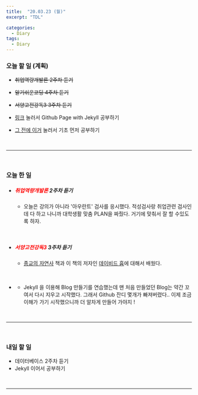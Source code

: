 ```yaml
---
title:  "20.03.23 (월)"
excerpt: "TDL"

categories:
  - Diary
tags:
  - Diary
---
```


### 오늘 할 일 (계획)

- ~~취업역량개발론 2주차 듣기~~
- ~~알기쉬운코딩 4주차 듣기~~

- ~~서양고전강독3 3주차 듣기~~

- [링크](https://devinlife.com/howto/) 눌러서 Github Page with Jekyll 공부하기

- [그 전에 이거](https://nolboo.kim/blog/2013/10/15/free-blog-with-github-jekyll/) 눌러서 기초 먼저 공부하기

<br>

<hr/><br>

### 오늘 한 일

- ##### <span style="color: red">취업역량개발론</span> 2주차 듣기

  - 오늘은 강의가 아니라 '아우란트' 검사를 응시했다. 적성검사랑 취업관련 검사인데 다 하고 나니까 대학생활 맞춤 PLAN을 짜줬다. 거기에 맞춰서 잘 할 수있도록 하자.


<br>

- ##### <span style="color: red">서양고전강독3</span> 3주차 듣기

  - [종교의 자연사](https://blog.naver.com/opinion100/54210736) 책과 이 책의 저자인 [데이비드 흄](https://terms.naver.com/entry.nhn?docId=1156371&cid=40942&categoryId=40343)에 대해서 배웠다.

<br>

- <span style="color: red"></span>
  - Jekyll 을 이용해 Blog 만들기를 연습했는데 맨 처음 만들었던 Blog는 약간 꼬여서 다시 지우고 시작했다. 그래서 Github 잔디 몇개가 빠져버렸다.. 이제 조금 이해가 가기 시작했으니까 더 알차게 만들어 가야지 !

<br>

<hr/><br>

### 내일 할 일

- 데이터베이스 2주차 듣기
- Jekyll 이어서 공부하기

<br>


<hr/>
